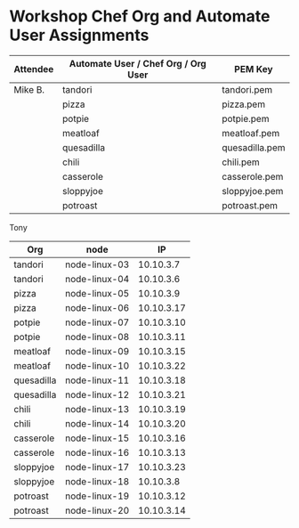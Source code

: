 # Workshop Chef Org and Automate User Assignments

| Attendee | Automate User / Chef Org / Org User | PEM Key        |
| -------- | ----------------------------------- | -------------- |
| Mike B.  | tandori                             | tandori.pem    |
|          | pizza                               | pizza.pem      |
|          | potpie                              | potpie.pem     |
|          | meatloaf                            | meatloaf.pem   |
|          | quesadilla                          | quesadilla.pem |
|          | chili                               | chili.pem      |
|          | casserole                           | casserole.pem  |
|          | sloppyjoe                           | sloppyjoe.pem  |
|          | potroast                            | potroast.pem   |

Tony

| Org        | node          | IP         |
| ---------- | ------------- | ---------- |
| tandori    | node-linux-03 | 10.10.3.7  |
| tandori    | node-linux-04 | 10.10.3.6  |
| pizza      | node-linux-05 | 10.10.3.9  |
| pizza      | node-linux-06 | 10.10.3.17 |
| potpie     | node-linux-07 | 10.10.3.10 |
| potpie     | node-linux-08 | 10.10.3.11 |
| meatloaf   | node-linux-09 | 10.10.3.15 |
| meatloaf   | node-linux-10 | 10.10.3.22 |
| quesadilla | node-linux-11 | 10.10.3.18 |
| quesadilla | node-linux-12 | 10.10.3.21 |
| chili      | node-linux-13 | 10.10.3.19 |
| chili      | node-linux-14 | 10.10.3.20 |
| casserole  | node-linux-15 | 10.10.3.16 |
| casserole  | node-linux-16 | 10.10.3.13 |
| sloppyjoe  | node-linux-17 | 10.10.3.23 |
| sloppyjoe  | node-linux-18 | 10.10.3.8  |
| potroast   | node-linux-19 | 10.10.3.12 |
| potroast   | node-linux-20 | 10.10.3.14 |